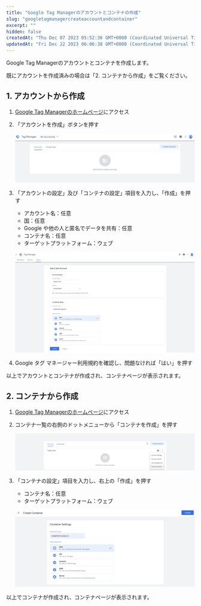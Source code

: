 ```yaml
---
title: "Google Tag Managerのアカウントとコンテナの作成"
slug: "googletagmanagercreateaccountandcontainer"
excerpt: ""
hidden: false
createdAt: "Thu Dec 07 2023 05:52:36 GMT+0000 (Coordinated Universal Time)"
updatedAt: "Fri Dec 22 2023 06:06:38 GMT+0000 (Coordinated Universal Time)"
---
```

Google Tag Managerのアカウントとコンテナを作成します。

既にアカウントを作成済みの場合は「2. コンテナから作成」をご覧ください。

## 1. アカウントから作成

1. <a href="https://tagmanager.google.com/?hl=JA" target="_blank">Google Tag Managerのホームページ</a>にアクセス
2. 「アカウントを作成」ボタンを押す

   ![googletagmanagercreateaccountandcontainer-1](/ja/img/saas-development-console/googletagmanagersetting/googletagmanagercreateaccountandcontainer-1.png)
3. 「アカウントの設定」及び「コンテナの設定」項目を入力し、「作成」を押す

   - アカウント名：任意
   - 国：任意
   - Google や他の人と匿名でデータを共有：任意
   - コンテナ名：任意
   - ターゲットプラットフォーム：ウェブ

   ![googletagmanagercreateaccountandcontainer-2](/ja/img/saas-development-console/googletagmanagersetting/googletagmanagercreateaccountandcontainer-2.png)
4. Google タグ マネージャー利用規約を確認し、問題なければ「はい」を押す

以上でアカウントとコンテナが作成され、コンテナページが表示されます。

## 2. コンテナから作成

1. <a href="https://tagmanager.google.com/?hl=JA" target="_blank">Google Tag Managerのホームページ</a>にアクセス
2. コンテナ一覧の右側のドットメニューから「コンテナを作成」を押す

   ![googletagmanagercreateaccountandcontainer-3](/ja/img/saas-development-console/googletagmanagersetting/googletagmanagercreateaccountandcontainer-3.png)
3. 「コンテナの設定」項目を入力し、右上の「作成」を押す

   - コンテナ名：任意
   - ターゲットプラットフォーム：ウェブ

   ![googletagmanagercreateaccountandcontainer-4](/ja/img/saas-development-console/googletagmanagersetting/googletagmanagercreateaccountandcontainer-4.png)

以上でコンテナが作成され、コンテナページが表示されます。
